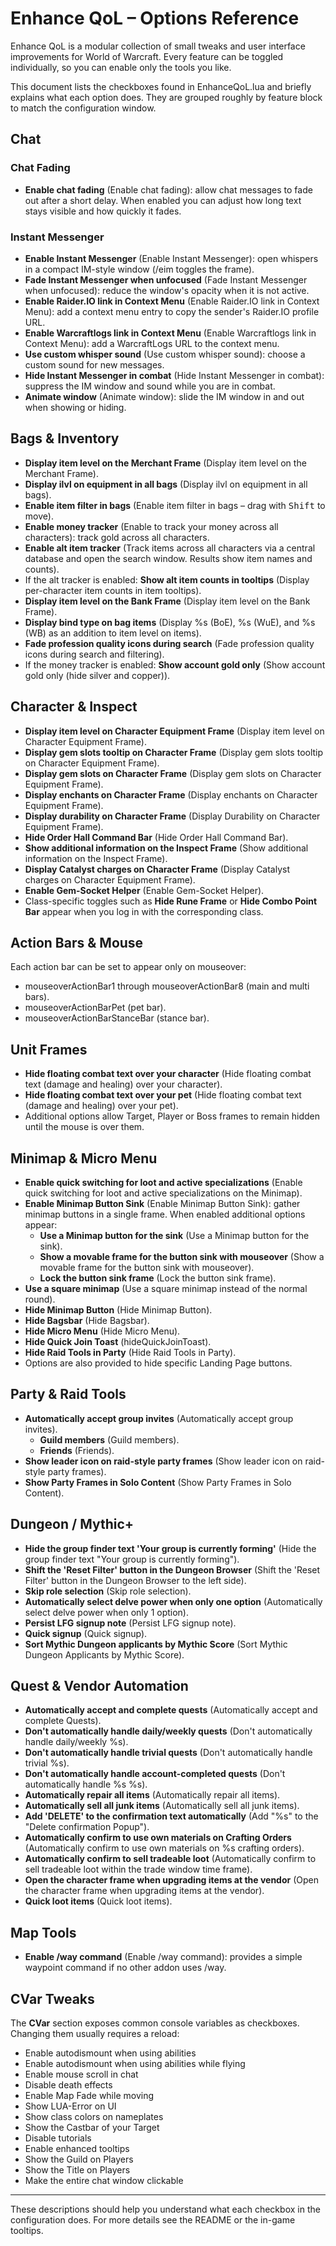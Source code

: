 # Enhance QoL – Options Reference

Enhance QoL is a modular collection of small tweaks and user interface improvements for World of Warcraft. Every feature can be toggled individually, so you can enable only the tools you like.

This document lists the checkboxes found in EnhanceQoL.lua and briefly explains what each option does. They are grouped roughly by feature block to match the configuration window.

## Chat

### Chat Fading
- **Enable chat fading** (Enable chat fading): allow chat messages to fade out after a short delay.
  When enabled you can adjust how long text stays visible and how quickly it fades.

### Instant Messenger
- **Enable Instant Messenger** (Enable Instant Messenger): open whispers in a compact IM-style window (/eim toggles the frame).
- **Fade Instant Messenger when unfocused** (Fade Instant Messenger when unfocused): reduce the window's opacity when it is not active.
- **Enable Raider.IO link in Context Menu** (Enable Raider.IO link in Context Menu): add a context menu entry to copy the sender's Raider.IO profile URL.
- **Enable Warcraftlogs link in Context Menu** (Enable Warcraftlogs link in Context Menu): add a WarcraftLogs URL to the context menu.
- **Use custom whisper sound** (Use custom whisper sound): choose a custom sound for new messages.
- **Hide Instant Messenger in combat** (Hide Instant Messenger in combat): suppress the IM window and sound while you are in combat.
- **Animate window** (Animate window): slide the IM window in and out when showing or hiding.

## Bags & Inventory
- **Display item level on the Merchant Frame** (Display item level on the Merchant Frame).
- **Display ilvl on equipment in all bags** (Display ilvl on equipment in all bags).
- **Enable item filter in bags** (Enable item filter in bags – drag with <kbd>Shift</kbd> to move).
- **Enable money tracker** (Enable to track your money across all characters): track gold across all characters.
- **Enable alt item tracker** (Track items across all characters via a central database and open the search window. Results show item names and counts).
- If the alt tracker is enabled: **Show alt item counts in tooltips** (Display per-character item counts in item tooltips).
- **Display item level on the Bank Frame** (Display item level on the Bank Frame).
- **Display bind type on bag items** (Display %s (BoE), %s (WuE), and %s (WB) as an addition to item level on items).
- **Fade profession quality icons during search** (Fade profession quality icons during search and filtering).
- If the money tracker is enabled: **Show account gold only** (Show account gold only (hide silver and copper)).

## Character & Inspect
- **Display item level on Character Equipment Frame** (Display item level on Character Equipment Frame).
- **Display gem slots tooltip on Character Frame** (Display gem slots tooltip on Character Equipment Frame).
- **Display gem slots on Character Frame** (Display gem slots on Character Equipment Frame).
- **Display enchants on Character Frame** (Display enchants on Character Equipment Frame).
- **Display durability on Character Frame** (Display Durability on Character Equipment Frame).
- **Hide Order Hall Command Bar** (Hide Order Hall Command Bar).
- **Show additional information on the Inspect Frame** (Show additional information on the Inspect Frame).
- **Display Catalyst charges on Character Frame** (Display Catalyst charges on Character Equipment Frame).
- **Enable Gem-Socket Helper** (Enable Gem-Socket Helper).
- Class-specific toggles such as **Hide Rune Frame** or **Hide Combo Point Bar** appear when you log in with the corresponding class.

## Action Bars & Mouse
Each action bar can be set to appear only on mouseover:
- mouseoverActionBar1 through mouseoverActionBar8 (main and multi bars).
- mouseoverActionBarPet (pet bar).
- mouseoverActionBarStanceBar (stance bar).

## Unit Frames
- **Hide floating combat text over your character** (Hide floating combat text (damage and healing) over your character).
- **Hide floating combat text over your pet** (Hide floating combat text (damage and healing) over your pet).
- Additional options allow Target, Player or Boss frames to remain hidden until the mouse is over them.

## Minimap & Micro Menu
- **Enable quick switching for loot and active specializations** (Enable quick switching for loot and active specializations on the Minimap).
- **Enable Minimap Button Sink** (Enable Minimap Button Sink): gather minimap buttons in a single frame. When enabled additional options appear:
  - **Use a Minimap button for the sink** (Use a Minimap button for the sink).
  - **Show a movable frame for the button sink with mouseover** (Show a movable frame for the button sink with mouseover).
  - **Lock the button sink frame** (Lock the button sink frame).
- **Use a square minimap** (Use a square minimap instead of the normal round).
- **Hide Minimap Button** (Hide Minimap Button).
- **Hide Bagsbar** (Hide Bagsbar).
- **Hide Micro Menu** (Hide Micro Menu).
- **Hide Quick Join Toast** (hideQuickJoinToast).
- **Hide Raid Tools in Party** (Hide Raid Tools in Party).
- Options are also provided to hide specific Landing Page buttons.

## Party & Raid Tools
- **Automatically accept group invites** (Automatically accept group invites).
  - **Guild members** (Guild members).
  - **Friends** (Friends).
- **Show leader icon on raid-style party frames** (Show leader icon on raid-style party frames).
- **Show Party Frames in Solo Content** (Show Party Frames in Solo Content).

## Dungeon / Mythic+
- **Hide the group finder text 'Your group is currently forming'** (Hide the group finder text "Your group is currently forming").
- **Shift the 'Reset Filter' button in the Dungeon Browser** (Shift the 'Reset Filter' button in the Dungeon Browser to the left side).
- **Skip role selection** (Skip role selection).
- **Automatically select delve power when only one option** (Automatically select delve power when only 1 option).
- **Persist LFG signup note** (Persist LFG signup note).
- **Quick signup** (Quick signup).
- **Sort Mythic Dungeon applicants by Mythic Score** (Sort Mythic Dungeon Applicants by Mythic Score).

## Quest & Vendor Automation
- **Automatically accept and complete quests** (Automatically accept and complete Quests).
- **Don't automatically handle daily/weekly quests** (Don't automatically handle daily/weekly %s).
- **Don't automatically handle trivial quests** (Don't automatically handle trivial %s).
- **Don't automatically handle account-completed quests** (Don't automatically handle %s %s).
- **Automatically repair all items** (Automatically repair all items).
- **Automatically sell all junk items** (Automatically sell all junk items).
- **Add 'DELETE' to the confirmation text automatically** (Add "%s" to the "Delete confirmation Popup").
- **Automatically confirm to use own materials on Crafting Orders** (Automatically confirm to use own materials on %s crafting orders).
- **Automatically confirm to sell tradeable loot** (Automatically confirm to sell tradeable loot within the trade window time frame).
- **Open the character frame when upgrading items at the vendor** (Open the character frame when upgrading items at the vendor).
- **Quick loot items** (Quick loot items).

## Map Tools
- **Enable /way command** (Enable /way command): provides a simple waypoint command if no other addon uses /way.

## CVar Tweaks
The **CVar** section exposes common console variables as checkboxes. Changing them usually requires a reload:
- Enable autodismount when using abilities
- Enable autodismount when using abilities while flying
- Enable mouse scroll in chat
- Disable death effects
- Enable Map Fade while moving
- Show LUA-Error on UI
- Show class colors on nameplates
- Show the Castbar of your Target
- Disable tutorials
- Enable enhanced tooltips
- Show the Guild on Players
- Show the Title on Players
- Make the entire chat window clickable

---

These descriptions should help you understand what each checkbox in the configuration does. For more details see the README or the in-game tooltips.
